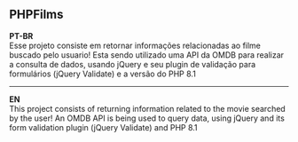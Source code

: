 ## PHPFilms

**PT-BR**  
Esse projeto consiste em retornar informações relacionadas ao filme buscado pelo usuario! Esta sendo utilizado uma API da OMDB para realizar a consulta de dados, usando jQuery e seu plugin de validação para formulários (jQuery Validate) e a versão do PHP 8.1  
***
**EN**  
This project consists of returning information related to the movie searched by the user! An OMDB API is being used to query data, using jQuery and its form validation plugin (jQuery Validate) and PHP 8.1
